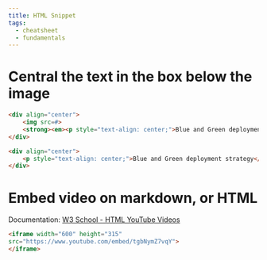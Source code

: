```yaml
---
title: HTML Snippet
tags:
  - cheatsheet
  - fundamentals
---
```

# Central the text in the box below the image

```html
<div align="center">
	<img src=#>
	<strong><em><p style="text-align: center;">Blue and Green deployment strategy</p></em></strong>
</div>

<div align="center">
	<p style="text-align: center;">Blue and Green deployment strategy</p>
</div>
```

# Embed video on markdown, or HTML

Documentation: [W3 School - HTML YouTube Videos](https://www.w3schools.com/html/html_youtube.asp)

```html
<iframe width="600" height="315"
src="https://www.youtube.com/embed/tgbNymZ7vqY">
</iframe> 
```
